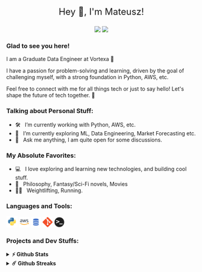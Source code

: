 <p align="center" style="font-size: 24px;">
    Hey 👋, I'm Mateusz! 
</p>

<p align="center">
  <a href="https://www.linkedin.com/in/mfgrzybowski/"><img src="https://img.shields.io/badge/-LinkedIn-0e76a8?style=flat-square&logo=Linkedin&logoColor=white"></a>
  <a href="https://mattg-bci.github.io/Personal-Website/"><img src="https://img.shields.io/badge/My%20Website-8A2BE2"></a>
</p>

### Glad to see you here!

I am a Graduate Data Engineer at Vortexa 🚀

I have a passion for problem-solving and learning, driven by the goal of challenging myself, with a strong foundation in Python, AWS, etc.

Feel free to connect with me for all things tech or just to say hello! Let's shape the future of tech together. 🌟

### Talking about Personal Stuff:

- 🛠 &nbsp; I’m currently working with Python, AWS, etc.
- 🚀 &nbsp; I’m currently exploring ML, Data Engineering, Market Forecasting etc.
- 💬 &nbsp; Ask me anything, I am quite open for some discussions.

### My Absolute Favorites:

- 💻 &nbsp; I love exploring and learning new technologies, and building cool stuff.
- 📰 &nbsp; Philosophy, Fantasy/Sci-Fi novels, Movies
- 🏋️‍♀️ &nbsp; Weightlifting, Running.

### Languages and Tools:

<code><img height="30" src="https://raw.githubusercontent.com/github/explore/80688e429a7d4ef2fca1e82350fe8e3517d3494d/topics/python/python.png" alt="python"></code>
<code><img height="27" src="https://raw.githubusercontent.com/github/explore/80688e429a7d4ef2fca1e82350fe8e3517d3494d/topics/aws/aws.png" alt="aws"></code>
<code><img height="27" src="https://raw.githubusercontent.com/github/explore/80688e429a7d4ef2fca1e82350fe8e3517d3494d/topics/sql/sql.png" alt="sql"></code>
<code><img height="27" src="https://raw.githubusercontent.com/devicons/devicon/master/icons/git/git-original.svg" alt="git"></code>
<code><img height="27" src="https://raw.githubusercontent.com/github/explore/80688e429a7d4ef2fca1e82350fe8e3517d3494d/topics/terminal/terminal.png" alt="terminal"></code>

### Projects and Dev Stuffs:

<details>
  <summary><b>⚡ Github Stats</b></summary>

  <br />
  <img height="180em" src="https://github-readme-stats.vercel.app/api?username=MattG-bci&show_icons=true&hide_border=true&&count_private=true&include_all_commits=true" />
  <img height="180em" src="https://github-readme-stats.vercel.app/api/top-langs/?username=MattG-bci&exclude_repo=KNN-Image-Classification&show_icons=true&hide_border=true&layout=compact&langs_count=8"/>
</details>

<details>
  <summary><b>☄️ Github Streaks</b></summary>

  <br />
  <img height="180em" src="https://github-readme-streak-stats.herokuapp.com/?user=MattG-bci&hide_border=true" />
</details>

